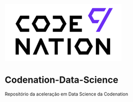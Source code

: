 ![](/semana-02/logo.png)
# Codenation-Data-Science
Repositório da aceleração em Data Science da Codenation

